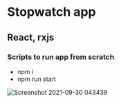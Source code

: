 # Stopwatch app

## React, rxjs

### Scripts to run app from scratch
- npm i
- npm run start


![Screenshot 2021-09-30 043439](https://user-images.githubusercontent.com/80846729/135371200-75c38991-de93-417c-a0f0-6e8bf1342fd1.png)

